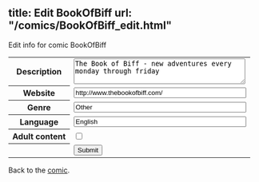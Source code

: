title: Edit BookOfBiff
url: "/comics/BookOfBiff_edit.html"
---
Edit info for comic BookOfBiff

<form name="comic" action="http://gaepostmail.appspot.com/comic/" method="post">
<table class="comicinfo">
<tr>
<th>Description</th><td><textarea name="description" cols="40" rows="3">The Book of Biff - new adventures every monday through friday</textarea></td>
</tr>
<tr>
<th>Website</th><td><input type="text" name="url" value="http://www.thebookofbiff.com/" size="40"/></td>
</tr>
<tr>
<th>Genre</th><td><input type="text" name="genre" value="Other" size="40"/></td>
</tr>
<tr>
<th>Language</th><td><input type="text" name="language" value="English" size="40"/></td>
</tr>
<tr>
<th>Adult content</th><td><input type="checkbox" name="adult" value="adult" /></td>
</tr>
<tr>
<th></th><td>
<input type="hidden" name="comic" value="BookOfBiff" />
<input type="submit" name="submit" value="Submit" />
</td>
</tr>
</table>
</form>

Back to the [comic](BookOfBiff.html).
